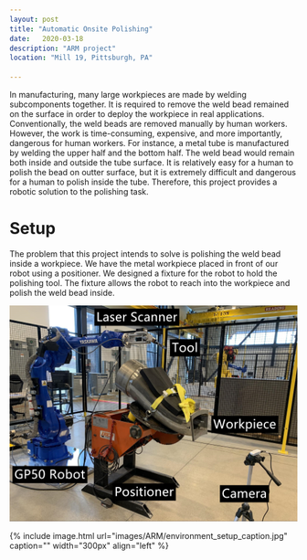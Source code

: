 ```yaml
---
layout: post
title: "Automatic Onsite Polishing"
date:   2020-03-18
description: "ARM project"
location: "Mill 19, Pittsburgh, PA"

---
```


In manufacturing, many large workpieces are made by welding subcomponents together. It is required to remove the weld bead remained on the surface in order to deploy the workpiece in real applications. Conventionally, the weld beads are removed manually by human workers. However, the work is time-consuming, expensive, and more importantly, dangerous for human workers. For instance, a metal tube is manufactured by welding the upper half and the bottom half. The weld bead would remain both inside and outside the tube surface. It is relatively easy for a human to polish the bead on outter surface, but it is extremely difficult and dangerous for a human to polish inside the tube. Therefore, this project provides a robotic solution to the polishing task.

# Setup
The problem that this project intends to solve is polishing the weld bead inside a workpiece. We have the metal workpiece placed in front of our robot using a positioner. We designed a fixture for the robot to hold the polishing tool. The fixture allows the robot to reach into the workpiece and polish the weld bead inside. 

![Helpful screenshot](../images/ARM/environment_setup_caption.jpg)

{% include image.html url="images/ARM/environment_setup_caption.jpg" caption="" width="300px" align="left" %}
